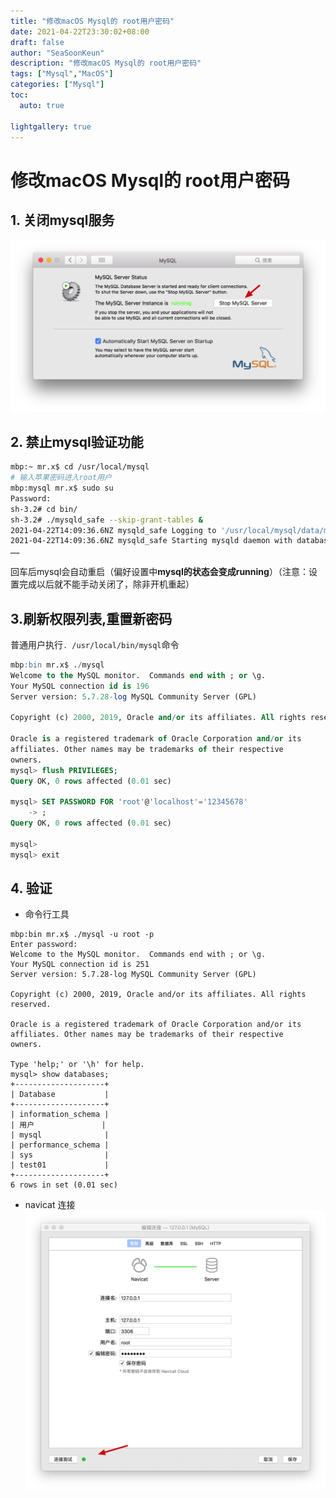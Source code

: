 ```yaml
---
title: "修改macOS Mysql的 root用户密码"
date: 2021-04-22T23:30:02+08:00
draft: false
author: "SeaSoonKeun"
description: "修改macOS Mysql的 root用户密码"
tags: ["Mysql","MacOS"]
categories: ["Mysql"]
toc: 
  auto: true

lightgallery: true
---
```

# 修改macOS Mysql的 root用户密码

## 1. 关闭mysql服务

<img src="https://raw.githubusercontent.com/SeaSoonKeun/Picture/main/Blog_Pic/20210422221252.png" style="zoom:80%;" />

## 2. 禁止mysql验证功能

```bash
mbp:~ mr.x$ cd /usr/local/mysql
# 输入苹果密码进入root用户
mbp:mysql mr.x$ sudo su
Password:
sh-3.2# cd bin/
sh-3.2# ./mysqld_safe --skip-grant-tables &
2021-04-22T14:09:36.6NZ mysqld_safe Logging to '/usr/local/mysql/data/mbp.lan.err'.
2021-04-22T14:09:36.6NZ mysqld_safe Starting mysqld daemon with databases from /usr/local/mysql/data
……
```

回车后mysql会自动重启（偏好设置中**mysql的状态会变成running**）（注意：设置完成以后就不能手动关闭了，除非开机重起）

## 3.刷新权限列表,重置新密码

普通用户执行`. /usr/local/bin/mysql`命令

```sql
mbp:bin mr.x$ ./mysql
Welcome to the MySQL monitor.  Commands end with ; or \g.
Your MySQL connection id is 196
Server version: 5.7.28-log MySQL Community Server (GPL)

Copyright (c) 2000, 2019, Oracle and/or its affiliates. All rights reserved.

Oracle is a registered trademark of Oracle Corporation and/or its
affiliates. Other names may be trademarks of their respective
owners.
mysql> flush PRIVILEGES;
Query OK, 0 rows affected (0.01 sec)

mysql> SET PASSWORD FOR 'root'@'localhost'='12345678'
    -> ;
Query OK, 0 rows affected (0.01 sec)

mysql>
mysql> exit
```

## 4. 验证

- 命令行工具

```shell
mbp:bin mr.x$ ./mysql -u root -p
Enter password:
Welcome to the MySQL monitor.  Commands end with ; or \g.
Your MySQL connection id is 251
Server version: 5.7.28-log MySQL Community Server (GPL)

Copyright (c) 2000, 2019, Oracle and/or its affiliates. All rights reserved.

Oracle is a registered trademark of Oracle Corporation and/or its
affiliates. Other names may be trademarks of their respective
owners.

Type 'help;' or '\h' for help. 
mysql> show databases;
+--------------------+
| Database           |
+--------------------+
| information_schema |
| 用户               |
| mysql              |
| performance_schema |
| sys                |
| test01             |
+--------------------+
6 rows in set (0.01 sec)
```

- navicat 连接
![](https://raw.githubusercontent.com/SeaSoonKeun/Picture/main/Blog_Pic/20210423013520.png)